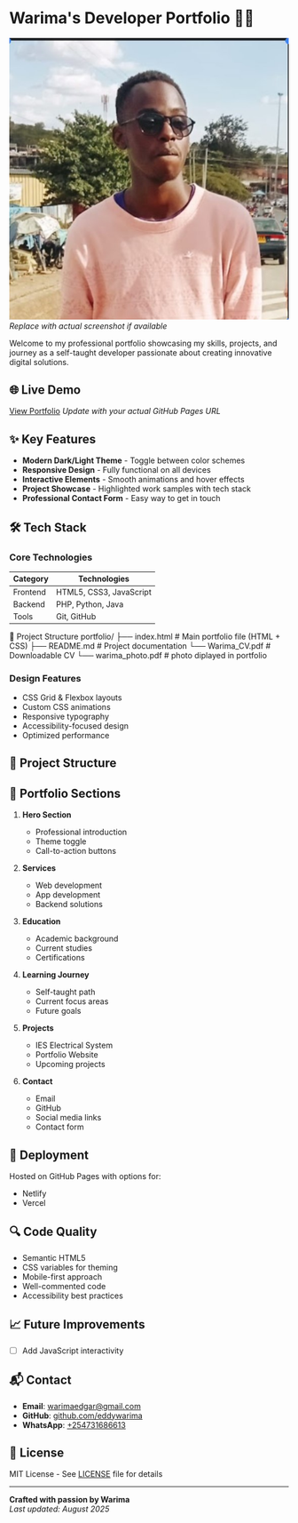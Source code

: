 # Warima's Developer Portfolio 👨‍💻

![Portfolio Screenshot](warima_photo.jpg) *Replace with actual screenshot if available*

Welcome to my professional portfolio showcasing my skills, projects, and journey as a self-taught developer passionate about creating innovative digital solutions.

## 🌐 Live Demo
[View Portfolio](https://eddywarima.github.io) *Update with your actual GitHub Pages URL*

## ✨ Key Features
- **Modern Dark/Light Theme** - Toggle between color schemes
- **Responsive Design** - Fully functional on all devices
- **Interactive Elements** - Smooth animations and hover effects
- **Project Showcase** - Highlighted work samples with tech stack
- **Professional Contact Form** - Easy way to get in touch

## 🛠️ Tech Stack
### Core Technologies
| Category       | Technologies                          |
|----------------|---------------------------------------|
| Frontend       | HTML5, CSS3, JavaScript               |
| Backend        | PHP, Python, Java                     |
| Tools          | Git, GitHub                           |

📁 Project Structure
portfolio/
├── index.html    # Main portfolio file (HTML + CSS)
├── README.md               # Project documentation
└── Warima_CV.pdf   # Downloadable CV
└── warima_photo.pdf # photo diplayed in portfolio

### Design Features
- CSS Grid & Flexbox layouts
- Custom CSS animations
- Responsive typography
- Accessibility-focused design
- Optimized performance

## 📂 Project Structure

## 📝 Portfolio Sections
1. **Hero Section**  
   - Professional introduction
   - Theme toggle
   - Call-to-action buttons

2. **Services**  
   - Web development
   - App development
   - Backend solutions

3. **Education**  
   - Academic background
   - Current studies
   - Certifications

4. **Learning Journey**  
   - Self-taught path
   - Current focus areas
   - Future goals

5. **Projects**  
   - IES Electrical System
   - Portfolio Website
   - Upcoming projects

6. **Contact**  
   - Email
   - GitHub
   - Social media links
   - Contact form

## 🚀 Deployment
Hosted on GitHub Pages with options for:
- Netlify
- Vercel


## 🔍 Code Quality
- Semantic HTML5
- CSS variables for theming
- Mobile-first approach
- Well-commented code
- Accessibility best practices

## 📈 Future Improvements
- [ ] Add JavaScript interactivity

## 📬 Contact
- **Email**: [warimaedgar@gmail.com](mailto:warimaedgar@gmail.com)
- **GitHub**: [github.com/eddywarima](https://github.com/eddywarima)
- **WhatsApp**: [+254731686613](https://wa.me/254731686613)

## 📜 License
MIT License - See [LICENSE](LICENSE) file for details

---

**Crafted with passion by Warima**  
*Last updated: August 2025*